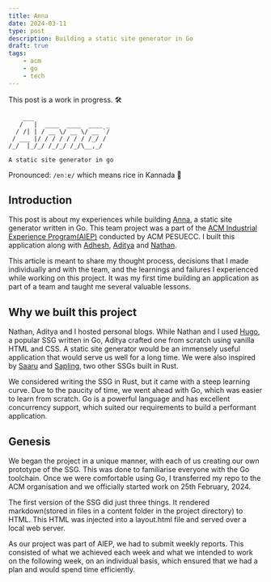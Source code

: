 ```yaml
---
title: Anna
date: 2024-03-11
type: post
description: Building a static site generator in Go 
draft: true
tags:
    - acm
    - go
    - tech
---
```


This post is a work in progress. 🛠️

```text
    ___
   /   |  ____  ____  ____ _
  / /| | / __ \/ __ \/ __ `/
 / ___ |/ / / / / / / /_/ /
/_/  |_/_/ /_/_/ /_/\__,_/

A static site generator in go
```

Pronounced: `/ɐnːɐ/` which means rice in Kannada 🍚

## Introduction

This post is about my experiences while building [Anna](https://github.com/acmpesuecc/anna), a static site generator written in Go. This team project was a part of the [ACM Industrial Experience Program(AIEP)](https://acmpesuecc.github.io/aiep/ssg) conducted by ACM PESUECC. I built this application along with [Adhesh](https://github.com/DedLad), [Aditya](https://github.com/bwaklog) and [Nathan](https://github.com/polarhive).

This article is meant to share my thought process, decisions that I made individually and with the team, and the learnings and failures I experienced while working on this project. It was my first time building an application as part of a team and taught me several valuable lessons.

## Why we built this project

Nathan, Aditya and I hosted personal blogs. While Nathan and I used [Hugo](https://gohugo.io), a popular SSG written in Go, Aditya crafted one from scratch using vanilla HTML and CSS.
A static site generator would be an immensely useful application that would serve us well for a long time. We were also inspired by [Saaru](https://github.com/anirudhRowjee/saaru) and [Sapling](https://github.com/NavinShrinivas/sapling), two other SSGs built in Rust.

We considered writing the SSG in Rust, but it came with a steep learning curve. Due to the paucity of time, we went ahead with Go, which was easier to learn from scratch. Go is a powerful language and has excellent concurrency support, which suited our requirements to build a performant application.

## Genesis

We began the project in a unique manner, with each of us creating our own prototype of the SSG. This was done to familiarise everyone with the Go toolchain. Once we were comfortable using Go, I transferred my repo to the ACM organisation and we officially started work on 25th February, 2024.  

The first version of the SSG did just three things. It rendered markdown(stored in files in a content folder in the project directory) to HTML. This HTML was injected into a layout.html file and served over a local web server.

As our project was part of AIEP, we had to submit weekly reports. This consisted of what we achieved each week and what we intended to work on the following week, on an individual basis, which ensured that we had a plan and would spend time efficiently.
